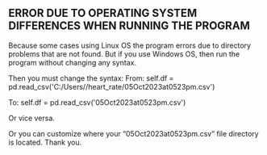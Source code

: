 ## ERROR DUE TO OPERATING SYSTEM DIFFERENCES WHEN RUNNING THE PROGRAM

Because some cases using Linux OS the program errors due to directory problems that are not found.
But if you use Windows OS, then run the program without changing any syntax.

Then you must change the syntax:
From: 
self.df = pd.read_csv('C:/Users/<username>/heart_rate/05Oct2023at0523pm.csv')

To:
self.df = pd.read_csv('05Oct2023at0523pm.csv')

Or vice versa.

Or you can customize where your “05Oct2023at0523pm.csv” file directory is located.
Thank you.